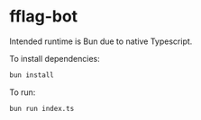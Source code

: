 # fflag-bot

Intended runtime is Bun due to native Typescript.

To install dependencies:

```bash
bun install
```

To run:

```bash
bun run index.ts
```
